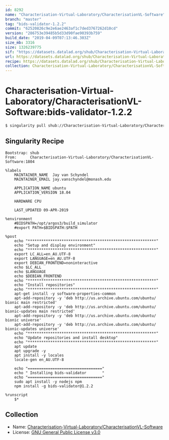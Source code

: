 ```yaml
---
id: 8292
name: "Characterisation-Virtual-Laboratory/CharacterisationVL-Software"
branch: "master"
tag: "bids-validator-1.2.2"
commit: "62520826c9e2e6ae2463af1c7ded3767262d10cd"
version: "286753e39485b5d33d90fae90393b759"
build_date: "2019-04-09T07:13:46.303Z"
size_mb: 3316
size: 1326239775
sif: "https://datasets.datalad.org/shub/Characterisation-Virtual-Laboratory/CharacterisationVL-Software/bids-validator-1.2.2/2019-04-09-62520826-286753e3/286753e39485b5d33d90fae90393b759.simg"
url: https://datasets.datalad.org/shub/Characterisation-Virtual-Laboratory/CharacterisationVL-Software/bids-validator-1.2.2/2019-04-09-62520826-286753e3/
recipe: https://datasets.datalad.org/shub/Characterisation-Virtual-Laboratory/CharacterisationVL-Software/bids-validator-1.2.2/2019-04-09-62520826-286753e3/Singularity
collection: Characterisation-Virtual-Laboratory/CharacterisationVL-Software
---
```


# Characterisation-Virtual-Laboratory/CharacterisationVL-Software:bids-validator-1.2.2

```bash
$ singularity pull shub://Characterisation-Virtual-Laboratory/CharacterisationVL-Software:bids-validator-1.2.2
```

## Singularity Recipe

```singularity
Bootstrap: shub
From:      Characterisation-Virtual-Laboratory/CharacterisationVL-Software:1804

%labels
    MAINTAINER_NAME  Jay van Schyndel
    MAINTAINER_EMAIL jay.vanschyndel@monash.edu

    APPLICATION_NAME ubuntu
    APPLICATION_VERSION 18.04

    HARDWARE CPU

    LAST_UPDATED 09-APR-2019

%environment
    #BIDSPATH=/opt/argos3/build_simulator
    #export PATH=$BIDSPATH:$PATH

%post
    echo "*********************************************************"
    echo "Setup and display environment"
    echo "*********************************************************"
    export LC_ALL=en_AU.UTF-8
    export LANGUAGE=en_AU.UTF-8
    export DEBIAN_FRONTEND=noninteractive
    echo $LC_ALL
    echo $LANGUAGE
    echo $DEBIAN_FRONTEND
    echo "*********************************************************"
    echo "Install repositories"
    echo "*********************************************************"
    apt-get install -y software-properties-common
    apt-add-repository -y 'deb http://us.archive.ubuntu.com/ubuntu/ bionic main restricted'
    apt-add-repository -y 'deb http://us.archive.ubuntu.com/ubuntu/ bionic-updates main restricted'
    apt-add-repository -y 'deb http://us.archive.ubuntu.com/ubuntu/ bionic universe'
    apt-add-repository -y 'deb http://us.archive.ubuntu.com/ubuntu/ bionic-updates universe'
    echo "*********************************************************"
    echo "Update repositories and install desktop"
    echo "*********************************************************"
    apt update
    apt upgrade -y
    apt install -y locales
    locale-gen en_AU.UTF-8

    echo "================================="
    echo " Installing bids-validator       "
    echo "================================="
    sudo apt install -y nodejs npm
    npm install -g bids-validator@1.2.2

%runscript
    $*
```

## Collection

 - Name: [Characterisation-Virtual-Laboratory/CharacterisationVL-Software](https://github.com/Characterisation-Virtual-Laboratory/CharacterisationVL-Software)
 - License: [GNU General Public License v3.0](https://api.github.com/licenses/gpl-3.0)

